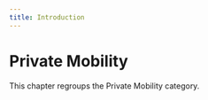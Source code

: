 ```yaml
---
title: Introduction
---
```


# Private Mobility

This chapter regroups the Private Mobility category.
